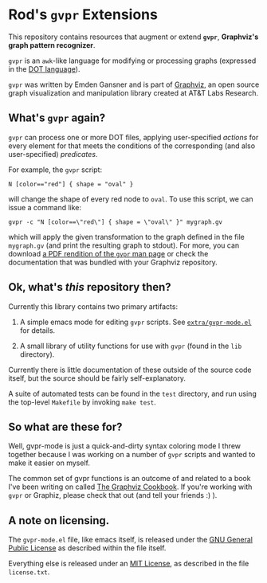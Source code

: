 # Rod's `gvpr` Extensions

This repository contains resources that augment or extend **`gvpr`**, **Graphviz's graph pattern recognizer**.

`gvpr` is an `awk`-like language for modifying or processing graphs (expressed in the [DOT language](http://www.graphviz.org/doc/info/lang.html)).

`gvpr` was written by Emden Gansner and is part of [Graphviz](http://graphviz.org/), an open source graph visualization and manipulation library created at AT&T Labs Research.

## What's `gvpr` again?

`gvpr` can process one or more DOT files, applying user-specified *actions* for every element for that meets the conditions of the corresponding (and also user-specified) *predicates*.

For example, the `gvpr` script:

    N [color=="red"] { shape = "oval" }

will change the shape of every red node to `oval`.  To use this script, we can issue a command like:


    gvpr -c "N [color==\"red\"] { shape = \"oval\" }" mygraph.gv

which will apply the given transformation to the graph defined in the file `mygraph.gv` (and print the resulting graph to stdout).  For more, you can download [a PDF rendition of the `gvpr` man page](http://www.graphviz.org/pdf/gvpr.1.pdf) or check the documentation that was bundled with your Graphviz repository.

## Ok, what's *this* repository then?

Currently this library contains two primary artifacts:

1. A simple emacs mode for editing `gvpr` scripts. See [`extra/gvpr-mode.el`](https://github.com/rodw/gvpr-lib/blob/master/extra/gvpr-mode.el) for details.

2. A small library of utility functions for use with `gvpr` (found in the `lib` directory).

Currently there is little documentation of these outside of the source code itself, but the source should be fairly self-explanatory.

A suite of automated tests can be found in the `test` directory, and run using the top-level `Makefile` by invoking `make test`.

## So what are these for?

Well, gvpr-mode is just a quick-and-dirty syntax coloring mode I threw together because I was working on a number of `gvpr` scripts and wanted to make it easier on myself.

The common set of gvpr functions is an outcome of and related to a book I've been writing on called [The Graphviz Cookbook](http://noumlaut.com/graphviz-cookbook).  If you're working with `gvpr` or Graphiz, please check that out (and tell your friends :) ).

## A note on licensing.

The `gvpr-mode.el` file, like emacs itself, is released under the [GNU General Public License](http://www.gnu.org/licenses/) as described within the file itself.

Everything else is released under an [MIT License](http://opensource.org/licenses/mit-license.php), as described in the file `license.txt`.
